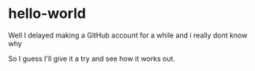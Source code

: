 # hello-world

Well I delayed making a GitHub account for a while and i really dont know why

So I guess I'll give it a try and see how it works out. 
